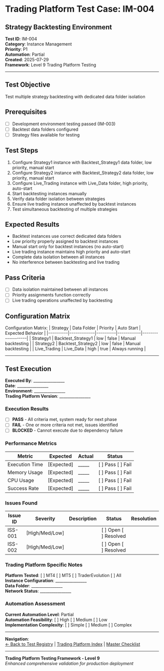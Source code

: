 # Trading Platform Test Case: IM-004
## Strategy Backtesting Environment

**Test ID**: IM-004  
**Category**: Instance Management  
**Priority**: P1  
**Automation**: Partial  
**Created**: 2025-07-29  
**Framework**: Level 9 Trading Platform Testing

---

## Test Objective
Test multiple strategy backtesting with dedicated data folder isolation

## Prerequisites
- [ ] Development environment testing passed (IM-003)
- [ ] Backtest data folders configured
- [ ] Strategy files available for testing

## Test Steps
1. Configure Strategy1 instance with Backtest_Strategy1 data folder, low priority, manual start
2. Configure Strategy2 instance with Backtest_Strategy2 data folder, low priority, manual start
3. Configure Live_Trading instance with Live_Data folder, high priority, auto-start
4. Start backtesting instances manually
5. Verify data folder isolation between strategies
6. Ensure live trading instance unaffected by backtest instances
7. Test simultaneous backtesting of multiple strategies

## Expected Results
- Backtest instances use correct dedicated data folders
- Low priority properly assigned to backtest instances
- Manual start only for backtest instances (no auto-start)
- Live trading instance maintains high priority and auto-start
- Complete data isolation between all instances
- No interference between backtesting and live trading

## Pass Criteria
- [ ] Data isolation maintained between all instances
- [ ] Priority assignments function correctly
- [ ] Live trading operations unaffected by backtesting

## Configuration Matrix
Configuration Matrix:
| Strategy | Data Folder | Priority | Auto Start | Expected Behavior |
|----------|-------------|----------|------------|-------------------|
| Strategy1 | Backtest_Strategy1 | low | false | Manual backtesting |
| Strategy2 | Backtest_Strategy2 | low | false | Manual backtesting |
| Live_Trading | Live_Data | high | true | Always running |






---

## Test Execution

**Executed By**: ________________  
**Date**: ________________  
**Environment**: ________________  
**Trading Platform Version**: ________________  

### Execution Results
- [ ] **PASS** - All criteria met, system ready for next phase
- [ ] **FAIL** - One or more criteria not met, issues identified
- [ ] **BLOCKED** - Cannot execute due to dependency failure

### Performance Metrics
| Metric | Expected | Actual | Status |
|--------|----------|--------|--------|
| Execution Time | [Expected] | _____ | [ ] Pass [ ] Fail |
| Memory Usage | [Expected] | _____ | [ ] Pass [ ] Fail |
| CPU Usage | [Expected] | _____ | [ ] Pass [ ] Fail |
| Success Rate | [Expected] | _____ | [ ] Pass [ ] Fail |

### Issues Found
| Issue ID | Severity | Description | Status | Resolution |
|----------|----------|-------------|--------|------------|
| ISS-001 | [High/Med/Low] | | [ ] Open [ ] Resolved | |
| ISS-002 | [High/Med/Low] | | [ ] Open [ ] Resolved | |

### Trading Platform Specific Notes
**Platform Tested**: [ ] MT4 [ ] MT5 [ ] TraderEvolution [ ] All  
**Instance Configuration**: ________________  
**Data Folder**: ________________  
**Network Status**: ________________  

### Automation Assessment
**Current Automation Level**: Partial  
**Automation Feasibility**: [ ] High [ ] Medium [ ] Low  
**Implementation Complexity**: [ ] Simple [ ] Medium [ ] Complex  

---

**Navigation**:  
[← Back to Test Registry](../01-Test-ID-Registry-Framework.md) | [Trading Platform Index](../02-Trading-Platform-Tests-Index.md) | [Master Checklist](../Checklists/Master-Checklist.md)

---

**Trading Platform Testing Framework - Level 9**  
*Enhanced comprehensive validation for production deployment*
